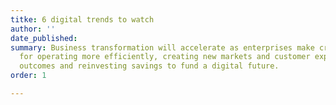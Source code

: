 ```yaml
---
titke: 6 digital trends to watch
author: ''
date_published: 
summary: Business transformation will accelerate as enterprises make critical decisions
  for operating more efficiently, creating new markets and customer experiences, improving
  outcomes and reinvesting savings to fund a digital future.
order: 1

---
```

